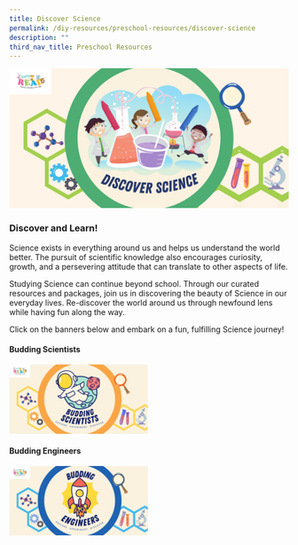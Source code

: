 ```yaml
---
title: Discover Science
permalink: /diy-resources/preschool-resources/discover-science
description: ""
third_nav_title: Preschool Resources
---
```

![Alt text for image on Isomer site](/images/science-lfa/banners/Discover%20Science_ER%20Logo.png)

<h3>Discover and Learn!</h3>

<p>Science exists in everything around us and helps us understand the world better. The pursuit of scientific knowledge also encourages curiosity, growth, and a persevering attitude that can translate to other aspects of life.</p>

<p>Studying Science can continue beyond school. Through our curated resources and packages, join us in discovering the beauty of Science in our everyday lives. Re-discover the world around us through newfound lens while having fun along the way.</p>

<p>Click on the banners below and embark on a fun, fulfilling Science journey!</p>

<h4>Budding Scientists</h4>

<a href="https://childrenandteens.nlb.gov.sg/diy-resources/preschool-resources/budding-scientists" target="_blank"><img src="/images/science-lfa/banners/Budding%20Scientists_ER%20Logo.png" style="width:250px; text-align:left;"></a>

<h4>Budding Engineers</h4>

<a href="https://childrenandteens.nlb.gov.sg/diy-resources/preschool-resources/budding-engineers" target="_blank"><img src="/images/science-lfa/banners/Budding%20Engineers_ER%20Logo.png" style="width:250px; text-align:left;"></a>